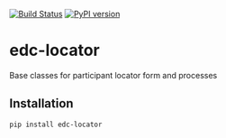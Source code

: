 [![Build Status](https://travis-ci.org/botswana-harvard/edc-locator.svg?branch=develop)](https://travis-ci.org/botswana-harvard/edc-locator)
[![PyPI version](https://badge.fury.io/py/edc-locator.svg)](http://badge.fury.io/py/edc-locator)

# edc-locator

Base classes for participant locator form and processes


Installation
------------

    pip install edc-locator
	
